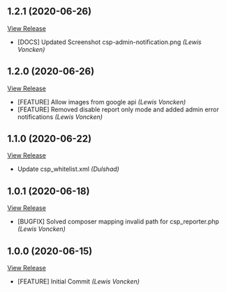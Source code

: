 ## 1.2.1 (2020-06-26)

[View Release](git@github.com:experius/Magento-2-Module-Experius-Csp.git/commits/tag/1.2.1)

*  [DOCS] Updated Screenshot csp-admin-notification.png *(Lewis Voncken)*


## 1.2.0 (2020-06-26)

[View Release](git@github.com:experius/Magento-2-Module-Experius-Csp.git/commits/tag/1.2.0)

*  [FEATURE] Allow images from google api *(Lewis Voncken)*
*  [FEATURE] Removed disable report only mode and added admin error notifications *(Lewis Voncken)*


## 1.1.0 (2020-06-22)

[View Release](git@github.com:experius/Magento-2-Module-Experius-Csp.git/commits/tag/1.1.0)

*  Update csp_whitelist.xml *(Dulshad)*


## 1.0.1 (2020-06-18)

[View Release](git@github.com:experius/Magento-2-Module-Experius-Csp.git/commits/tag/1.0.1)

*  [BUGFIX] Solved composer mapping invalid path for csp_reporter.php *(Lewis Voncken)*


## 1.0.0 (2020-06-15)

[View Release](git@github.com:experius/Magento-2-Module-Experius-Csp.git/commits/tag/1.0.0)

*  [FEATURE] Initial Commit *(Lewis Voncken)*



